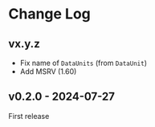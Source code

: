 # Change Log

## vx.y.z

- Fix name of `DataUnits` (from `DataUnit`)
- Add MSRV (1.60)

## v0.2.0 - 2024-07-27

First release